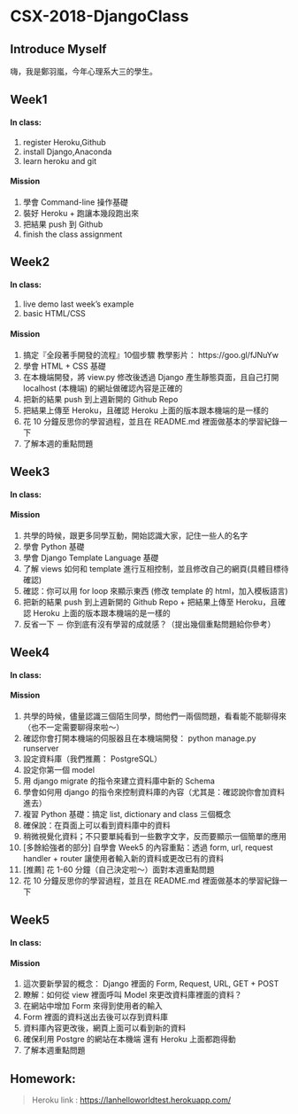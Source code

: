# CSX-2018-DjangoClass

## Introduce Myself

嗨，我是鄭羽嵐，今年心理系大三的學生。

## Week1

#### In class:
<ol>
  <li>register Heroku,Github</li>
  <li>install Django,Anaconda</li>
  <li>learn heroku and git</li>
</ol>

#### Mission
<ol>
  <li>學會 Command-line 操作基礎</li>
  <li>裝好 Heroku + 跑讓本幾段跑出來</li>
  <li>把結果 push 到 Github</li>
  <li>finish the class assignment</li>
</ol>


## Week2

#### In class:
<ol>
  <li>live demo last week’s example</li>
  <li>basic HTML/CSS</li>
</ol>

#### Mission
<ol>
  <li>搞定『全段著手開發的流程』10個步驟
  教學影片： https://goo.gl/fJNuYw</li>
  <li>學會 HTML + CSS 基礎</li>
  <li>在本機端開發，將 view.py 修改後透過 Django 產生靜態頁面，且自己打開 localhost (本機端) 的網址做確認內容是正確的</li>
  <li>把新的結果 push 到上週新開的 Github Repo</li>
  <li>把結果上傳至 Heroku，且確認 Heroku 上面的版本跟本機端的是一樣的</li>
  <li>花 10 分鐘反思你的學習過程，並且在 README.md 裡面做基本的學習紀錄一下</li>
  <li>了解本週的重點問題
</ol>

## Week3

#### In class:


#### Mission
<ol>
  <li>共學的時候，跟更多同學互動，開始認識大家，記住一些人的名字</li>
  <li>學會 Python 基礎</li>
  <li>學會 Django Template Language 基礎</li>
  <li>了解 views 如何和 template 進行互相控制，並且修改自己的網頁(具體目標待確認)</li>
  <li>確認：你可以用 for loop 來顯示東西 (修改 template 的 html，加入模板語言)</li>
  <li>把新的結果 push 到上週新開的 Github Repo + 把結果上傳至 Heroku，且確認 Heroku 上面的版本跟本機端的是一樣的</li>
  <li>反省一下 － 你到底有沒有學習的成就感？（提出幾個重點問題給你參考）</li>
</ol>

## Week4

#### In class:


#### Mission
<ol>
  <li>共學的時候，儘量認識三個陌生同學，問他們一兩個問題，看看能不能聊得來（也不一定需要聊得來啦～）</li>
  <li>確認你會打開本機端的伺服器且在本機端開發： python manage.py runserver</li>
  <li>設定資料庫（我們推薦： PostgreSQL）</li>
  <li>設定你第一個 model</li>
  <li>用 django migrate 的指令來建立資料庫中新的 Schema</li>
  <li>學會如何用 django 的指令來控制資料庫的內容（尤其是：確認說你會加資料進去）</li>
  <li>複習 Python 基礎：搞定 list, dictionary and class 三個概念</li>
  <li>確保說：在頁面上可以看到資料庫中的資料</li>
  <li>稍微視覺化資料；不只要單純看到一些數字文字，反而要顯示一個簡單的應用</li>
  <li>[多餘給強者的部分] 自學會 Week5 的內容重點：透過 form, url, request handler + router 讓使用者輸入新的資料或更改已有的資料</li>
  <li>[推薦] 花 1-60 分鐘（自己決定啦～）面對本週重點問題</li>
  <li>花 10 分鐘反思你的學習過程，並且在 README.md 裡面做基本的學習紀錄一下</li>
</ol>

## Week5

#### In class:


#### Mission
<ol>
  <li>這次要新學習的概念： Django 裡面的 Form, Request, URL, GET + POST</li>
  <li>瞭解：如何從 view 裡面呼叫 Model 來更改資料庫裡面的資料？</li>
  <li>在網站中增加 Form 來得到使用者的輸入</li>
  <li>Form 裡面的資料送出去後可以存到資料庫</li>
  <li>資料庫內容更改後，網頁上面可以看到新的資料</li>
  <li>確保利用 Postgre 的網站在本機端 還有 Heroku 上面都跑得動</li>
  <li>了解本週重點問題</li>
</ol>


## Homework:
> Heroku link : https://lanhelloworldtest.herokuapp.com/
